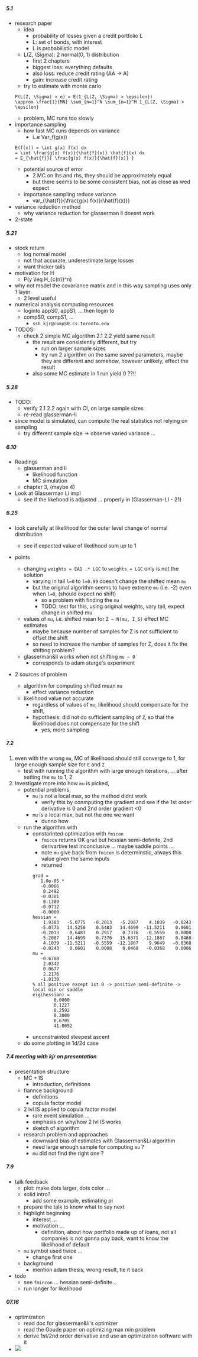 

##### 5.1

+ research paper
    + idea
        + probability of losses given a credit portfolio L
        + L: set of bonds, with interest
        + L is probabilistic model 
    + L(Z, \Sigma): 2 normal(0, 1) distribution 
        + first 2 chapters
        + biggest loss: everything defaults
        + also loss: reduce credit rating (AA -> A)
        + gain: increase credit rating
    + try to estimate with monte carlo 
    ```
    P(L(Z, \Sigma) > e) = E(1_{L(Z, \Sigma) > \epsilon})
    \approx \frac{1}{MN} \sum_{n=1}^N \sum_{n=1}^M 1_{L(Z, \Sigma) > \epsilon}
    ```
    + problem, MC runs too slowly
+ importance sampling 
    + how fast MC runs depends on variance
        + i..e Var_f(g(x))
    ```
    E(f(x)) = \int g(x) f(x) dx
    = \int \frac{g(x) f(x)}{\hat{f}(x)} \hat{f}(x) dx
    = E_{\hat{f}}{ \frac{g(x) f(x)}{\hat{f}(x)} }
    ```
    + potential source of error 
        + 2 MC on lhs and rhs, they should be approximately equal
        + but there seems to be some consistent bias, not as close as wed expect
    + importance sampling reduce variance 
        + var_{\hat{f}}{\frac{g(x) f(x)}{\hat{f}(x)}}
+ variance reduction method
    + why variance reduction for glasserman li doesnt work
+ 2-state

##### 5.21

+ stock return
    + log normal model
    + not that accurate, underestimate large losses
    + want thicker tails
+ motivation for H
    + P(y \leq H_{c(n)}^n)
+ why not model the covariance matrix and in this way sampling uses only 1 layer
    + 2 level useful
+ numerical analysis computing resources 
    + loginto appS0, appS1, ... then login to
    + compS0, compS1, ...
        + `ssh kjr@compS0.cs.toronto.edu`
+ TODOS:
    + check 2 simple MC algorithm 2.1 2.2 yield same result 
        + the result are consistently different, but try 
            + run on larger sample sizes 
            + try run 2 algorithm on the same saved parameters, maybe they are different and somehow, however unlikely, effect the result
        + also some MC estimate in 1 run yield 0 ??!!

##### 5.28

+ TODO:
    + verify 2.1 2.2 again with CI, on large sample sizes
    + re-read glasserman-li
+ since model is simulated, can compute the real statistics not relying on sampling
    + try different sample size -> observe varied variance ...


##### 6.10 

+ Readings 
    + glasserman and li 
        + likelihood function 
        + MC simulation 
    + chapter 3, (maybe 4)
+ Look at Glasserman Li impl
    + see if the likehood is adjusted ... properly in (Glasserman-LI - 21)


##### 6.25

+ look carefully at likelihood for the outer level change of normal distribution
    + see if expected value of likelihood sum up to 1
+ points 
    + changing `weights = EAD .* LGC` to `weights = LGC` only is not the solution 
        + varying in tail `l=0` to `l=0.99` doesn't change the shifted mean `mu`
        + but the original algorithm seems to have extreme `mu` (i.e. -2) even when `l=0`, (should expect no shift)
            + so a problem with finding the `mu`
            + TODO: test for this, using original weights, vary tail, expect change in shifted mu 
    + values of `mu`, i.e. shifted mean for `Z ~ N(mu, I_S)` effect MC estimates
        + maybe because number of samples for Z is not sufficient to offset the shift
        + so need to increase the number of samples for Z, does it fix the shifting problem?
    + glasserman&li works when not shifting `mu ~ 0`
        + corresponds to adam sturge's experiment

+ 2 sources of problem 
    + algorithm for computing shifted mean `mu`
        + effect variance reduction
    + likelihood value not accurate
        + regardless of values of `mu`, likelihood should compensate for the shift,
        + hypothesis: did not do sufficient sampling of `Z`, so that the likelihood does not compensate for the shift
            + yes, more sampling 

##### 7.2

1. even with the wrong `mu`, MC of likelihood should still converge to 1, for large enough sample size for `E` and `Z`
    + test with running the algorithm with large enough iterations, ... after setting the `mu` to 1, 2
2. Investigate more into how `mu` is picked,
    + potential problems
        + `mu` is not a local max, so the method didnt work 
            + verify this by conmputing the gradient and see if the 1st order derivative is 0 and 2nd order gradient <0
        + `mu` is a local max, but not the one we want
            + dunno how
    + run the algorithm with 
        + constarinted optimization with `fmicon`
            + `fmicon` returns OK  `grad` but hessian semi-definite, 2nd derivartive test inconclusive ... maybe saddle points ...
            + note `mu` give back from `fmicon` is determinstic, always this value given the same inputs
            + returned
            ```
            grad =
               1.0e-05 *
               -0.0066
                0.2492
               -0.0301
                0.1389
               -0.0712
               -0.0000
            hessian =
                1.9383   -5.0775   -0.2013   -5.2087    4.1039   -0.0243
               -5.0775   14.5250    0.6483   14.4699  -11.5211    0.0601
               -0.2013    0.6483    0.2917    0.7376   -0.5559    0.0008
               -5.2087   14.4699    0.7376   15.6371  -12.1867    0.0468
                4.1039  -11.5211   -0.5559  -12.1867    9.9649   -0.0368
               -0.0243    0.0601    0.0008    0.0468   -0.0368    0.0006
            mu =
               -0.6788
                2.0342
                0.0677
                2.2176
               -1.8130
            % all positive except 1st 0 -> positive semi-definite -> local min or saddle
            eig(hessian) = 
                    0.0000
                    0.1227
                    0.2592
                    0.3000
                    0.6705
                    41.0052
            ```
        + unconstrainted steepest ascent
    + do some plotting in 1d/2d case

##### 7.4 meeting with kjr on presentation

+ presentation structure
    + MC + IS
        + introduction, definitions 
    + fiannce background
        + definitions
        + copula factor model
    + 2 lvl IS applied to copula factor model
        + rare event simulation ...
        + emphasis on why/how 2 lvl IS works 
        + sketch of algorithm 
    + research problem and approaches
        + downward bias of estimates with Glasserman&Li algorithm
        + need large enough sample for computing `mu` ?
        + `mu` did not find the right one ?


##### 7.9 


+ talk feedback
    + plot: make dots larger, dots color ...
    + solid intro?
        + add some example, estimating pi
    + prepare the talk to know what to say next
    + highlight beginning 
        + interest ...
        + motivation ...
            + definition, about how portfolio made up of loans, not all companies is not gonna pay back, want to know the likelihood of default
    + `mu` symbol used twice ...
        + change first one 
    + background
        + mention adam thesis, wrong result, tie it back
+ todo
    + see `fmincon` ... hessian semi-definite...
    + run longer for likelihood

##### 07.16


+ optimization 
    + read doc for glasserman&li's optimizer
    + read the Goude paper on optimizing max min problem
    + derive 1st/2nd order derivative and use an optimization software with it
+ ![](07.22.jpg)


